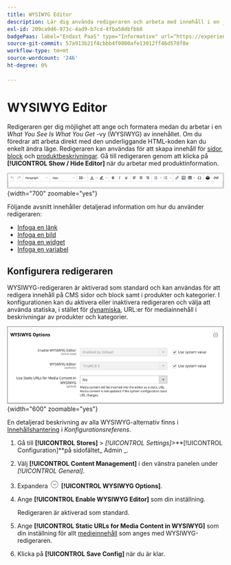 ```yaml
---
title: WYSIWYG Editor
description: Lär dig använda redigeraren och arbeta med innehåll i en _What You See Is What You Get_-vy (WYSIWYG).
exl-id: 209ca9d6-973c-4ad9-b7cd-4fba58dbfbb8
badgePaas: label="Endast PaaS" type="Informative" url="https://experienceleague.adobe.com/en/docs/commerce/user-guides/product-solutions" tooltip="Gäller endast Adobe Commerce i molnprojekt (Adobe-hanterad PaaS-infrastruktur) och lokala projekt."
source-git-commit: 57a913b21f4cbbb4f0800afe13012ff46d578f8e
workflow-type: tm+mt
source-wordcount: '246'
ht-degree: 0%

---
```


# WYSIWYG Editor

Redigeraren ger dig möjlighet att ange och formatera medan du arbetar i en _What You See Is What You Get_ -vy (WYSIWYG) av innehållet. Om du föredrar att arbeta direkt med den underliggande HTML-koden kan du enkelt ändra läge. Redigeraren kan användas för att skapa innehåll för [sidor](pages.md), [block](blocks.md) och [produktbeskrivningar](../catalog/product-content.md). Gå till redigeraren genom att klicka på **[!UICONTROL Show / Hide Editor]** när du arbetar med produktinformation.

![Verktygsfältet för redigeraren](./assets/editor-toolbar.png){width="700" zoomable="yes"}

Följande avsnitt innehåller detaljerad information om hur du använder redigeraren:

- [Infoga en länk](editor-insert-link.md)
- [Infoga en bild](editor-insert-image.md)
- [Infoga en widget](editor-widget.md)
- [Infoga en variabel](editor-insert-variable.md)

## Konfigurera redigeraren

WYSIWYG-redigeraren är aktiverad som standard och kan användas för att redigera innehåll på CMS sidor och block samt i produkter och kategorier. I konfigurationen kan du aktivera eller inaktivera redigeraren och välja att använda statiska, i stället för [dynamiska](../catalog/catalog-urls.md#dynamic-url), URL:er för mediainnehåll i beskrivningar av produkter och kategorier.

![WYSIWYG-alternativ](./assets/content-management-wysiwyg-options.png){width="600" zoomable="yes"}

En detaljerad beskrivning av alla WYSIWYG-alternativ finns i [Innehållshantering](../configuration-reference/general/content-management.md) i _Konfigurationsreferens_.

1. Gå till **[!UICONTROL Stores]** > _[!UICONTROL Settings]_>**[!UICONTROL Configuration]**på sidofältet_ Admin _.

1. Välj **[!UICONTROL Content Management]** i den vänstra panelen under _[!UICONTROL General]_.

1. Expandera ![Expansionsväljaren](../assets/icon-display-expand.png) **[!UICONTROL WYSIWYG Options]**.

1. Ange **[!UICONTROL Enable WYSIWYG Editor]** som din inställning.

   Redigeraren är aktiverad som standard.

1. Ange **[!UICONTROL Static URLs for Media Content in WYSIWYG]** som din inställning för allt [medieinnehåll](../catalog/catalog-urls.md#static-url) som anges med WYSIWYG-redigeraren.

1. Klicka på **[!UICONTROL Save Config]** när du är klar.
